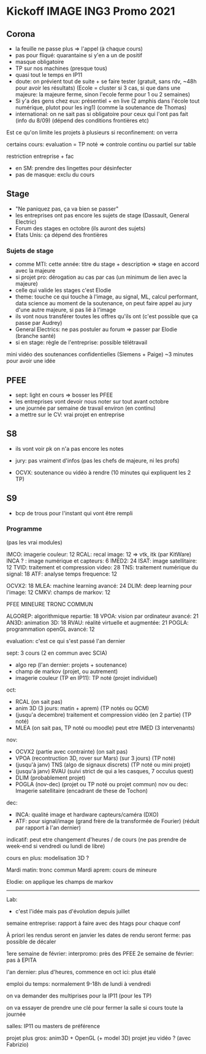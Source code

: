 # Kickoff IMAGE ING3 Promo 2021

## Corona

- la feuille ne passe plus => l'appel (à chaque cours)
- pas pour fliqué: quarantaine si y'en a un de positif
- masque obligatoire
- TP sur nos machines (presque tous)
- quasi tout le temps en IP11
- doute: on prévient tout de suite + se faire tester (gratuit, sans rdv, ~48h pour avoir les résultats)
(Ecole = cluster si 3 cas, si que dans une majeure: la majeure ferme, sinon l'ecole ferme pour 1 ou 2 semaines)
- Si y'a des gens chez eux: présentiel + en live (2 amphis dans l'école tout numérique, plutot pour les ing1) (comme la soutenance de Thomas)
- international: on ne sait pas si obligatoire pour ceux qui l'ont pas fait (info du 8/09) (dépend des conditions frontières etc)

Est ce qu'on limite les projets à plusieurs si reconfinement: on verra

certains cours: evaluation = TP noté
=> controle continu ou partiel sur table

restriction entreprise + fac

- en SM: prendre des lingettes pour désinfecter
- pas de masque: exclu du cours

## Stage

- "Ne paniquez pas, ça va bien se passer"
- les entreprises ont pas encore les sujets de stage (Dassault, General Electric)
- Forum des stages en octobre (ils auront des sujets)
- Etats Unis: ça dépend des frontières

### Sujets de stage
- comme MTI: cette année: titre du stage + description => stage en accord avec la majeure
- si projet pro: dérogation au cas par cas (un minimum de lien avec la majeure)
- celle qui valide les stages c'est Elodie
- theme: touche ce qui touche à l'image, au signal, ML, calcul performant, data science
au moment de la soutenance, on peut faire appel au jury d'une autre majeure, si pas lié à l'image
- ils vont nous transférer toutes les offres qu'ils ont (c'est possible que ça passe par Audrey)
- General Electrics: ne pas postuler au forum => passer par Elodie (branche santé)
- si en stage: règle de l'entreprise: possible télétravail

mini vidéo des soutenances confidentielles (Siemens + Paige) ~3 minutes pour avoir une idée

## PFEE
- sept: light en cours => bosser les PFEE
- les entreprises vont devoir nous noter sur tout avant octobre
- une journée par semaine de travail environ (en continu)
- a mettre sur le CV: vrai projet en entreprise

## S8
- ils vont voir pk on n'a pas encore les notes
- jury: pas vraiment d'infos (pas les chefs de majeure, ni les profs)

- OCVX: soutenance ou vidéo à rendre (10 minutes qui expliquent les 2 TP)

## S9
- bcp de trous pour l'instant qui vont être rempli

### Programme
(pas les vrai modules)

IMCO: imagerie couleur: 12
RCAL: recal image: 12 => vtk, itk (par KitWare)
INCA ? : image numérique et capteurs: 6
IMED2: 24
ISAT: image satellitaire: 12
TVID: traitement et compression video: 28
TNS: traitement numérique du signal: 18
ATF: analyse temps frequence: 12

OCVX2: 18
MLEA: machine learning avancé: 24
DLIM: deep learning pour l'image: 12
CMKV: champs de markov: 12

PFEE
MINEURE
TRONC COMMUN

ALGOREP: algorithmique repartie: 18
VPOA: vision par ordinateur avancé: 21
AN3D: animation 3D: 18
RVAU: réalité virtuelle et augmentée: 21
POGLA: programmation openGL avancé: 12

evaluation: c'est ce qui s'est passé l'an dernier

sept: 3 cours (2 en commun avec SCIA)
- algo rep (l'an dernier: projets + soutenance)
- champ de markov (projet, ou autrement)
- imagerie couleur (TP en IP11): TP noté (projet individuel)

oct:
- RCAL (on sait pas)
- anim 3D (3 jours: matin + aprem) (TP notés ou QCM)
- (jusqu'a decembre) traitement et compression vidéo (en 2 partie) (TP noté)
- MLEA (on sait pas, TP noté ou moodle)
peut etre IMED (3 intervenants)

nov:
- OCVX2 (partie avec contrainte) (on sait pas)
- VPOA (recontruction 3D, rover sur Mars) (sur 3 jours) (TP noté)
- (jusqu'à janv) TNS (algo de signaux discrets) (TP noté ou mini projet)
- (jusqu'à janv) RVAU (suivi strict de qui a les casques, 7 occulus quest)
- DLIM (probablement projet)
- POGLA (nov-dec) (projet ou TP noté ou projet commun)
nov ou dec: Imagerie satellitaire (encadrant de these de Tochon)

dec:
- INCA: qualité image et hardware capteurs/caméra (DXO)
- ATF: pour signal/image (grand frère de la transformée de Fourier) (réduit par rapport à l'an dernier)

indicatif: peut etre changement d'heures / de cours
(ne pas prendre de week-end si vendredi ou lundi de libre)

cours en plus: modelisation 3D ?

Mardi matin: tronc commun
Mardi aprem: cours de mineure

Elodie: on applique les champs de markov

-------------------------------------------------------------------------------

Lab:
- c'est l'idée mais pas d'évolution depuis juillet

semaine entreprise: rapport à faire avec des htags pour chaque conf


À priori les rendus seront en janvier
les dates de rendu seront ferme: pas possible de décaler

1ere semaine de février: interpromo: près des PFEE
2e semaine de février: pas à EPITA

l'an dernier: plus d'heures, commence en oct
ici: plus étalé


emploi du temps:
normalement 9-18h de lundi à vendredi


on va demander des multiprises pour la IP11 (pour les TP)

on va essayer de prendre une clé pour fermer la salle si cours toute la journée

salles: IP11 ou masters de préférence

projet plus gros: anim3D + OpenGL (+ model 3D)
projet jeu vidéo ? (avec Fabrizio)
